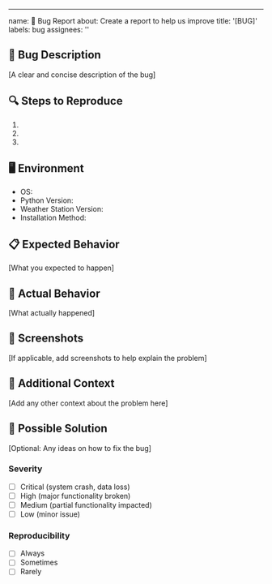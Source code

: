 ---
name: 🐛 Bug Report
about: Create a report to help us improve
title: '[BUG]'
labels: bug
assignees: ''

## 🐞 Bug Description
[A clear and concise description of the bug]

## 🔍 Steps to Reproduce
1. 
2. 
3. 

## 🖥️ Environment
- OS: 
- Python Version: 
- Weather Station Version: 
- Installation Method: 

## 📋 Expected Behavior
[What you expected to happen]

## 🚨 Actual Behavior
[What actually happened]

## 📸 Screenshots
[If applicable, add screenshots to help explain the problem]

## 🔬 Additional Context
[Add any other context about the problem here]

## 🧪 Possible Solution
[Optional: Any ideas on how to fix the bug]

### Severity
- [ ] Critical (system crash, data loss)
- [ ] High (major functionality broken)
- [ ] Medium (partial functionality impacted)
- [ ] Low (minor issue)

### Reproducibility
- [ ] Always
- [ ] Sometimes
- [ ] Rarely
